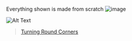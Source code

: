 Everything shown is made from scratch
![image](https://github.com/sammardell2005/Car-Game/assets/92951743/e0ff6e43-2330-4a29-9ca7-9e5b91a88cce)

![Alt Text](https://imgur.com/a/CHivjNQ)

<blockquote class="imgur-embed-pub" lang="en" data-id="a/CHivjNQ"  ><a href="//imgur.com/a/CHivjNQ">Turning Round Corners</a></blockquote><script async src="//s.imgur.com/min/embed.js" charset="utf-8"></script>
